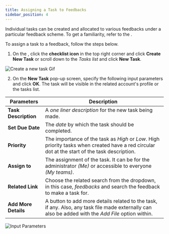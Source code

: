 ```yaml
---
title: Assigning a Task to Feedbacks
sidebar_position: 4
---
```


Individual tasks can be created and allocated to various feedbacks under a particular feedback scheme. To get a familiarity, refer to the <K2Link route="docs/engage/accounts/tasks/" text="Tasks Documentation" isInternal/>.

To assign a task to a feedback, follow the steps below.

1. On the <K2Link route="dashboard" text="Engage dashboard" isEngage />, click the **checklist icon** in the top right corner and click **Create New Task** or scroll down to the *Tasks list* and click **New Task**.  

![Create a new task Gif](./create-new-task.gif)

2. On the **New Task** pop-up screen, specify the following input parameters and click **OK**. The task will be visible in the related account's profile or the tasks list.

| Parameters | Description |
| ---------- | ----------- |
| **Task Description** | A *one liner description* for the new task being made. |
| **Set Due Date** | The *date* by which the task should be completed. |  
| **Priority** | The importance of the task as *High* or *Low*. High priority tasks when created have a red circular dot at the start of the task description. | 
| **Assign to** | The assignment of the task. It can be for the administrator *(Me)* or accessible to everyone *(My teams)*. | 
| **Related Link** | Choose the related search from the dropdown, in this case, *feedbacks* and search the feedback to make a task for. |
| **Add More Details** | A button to add more details related to the task, if any. Also, any task file made externally can also be added with the *Add File* option within. |

![Input Parameters](./input-parameters.gif)